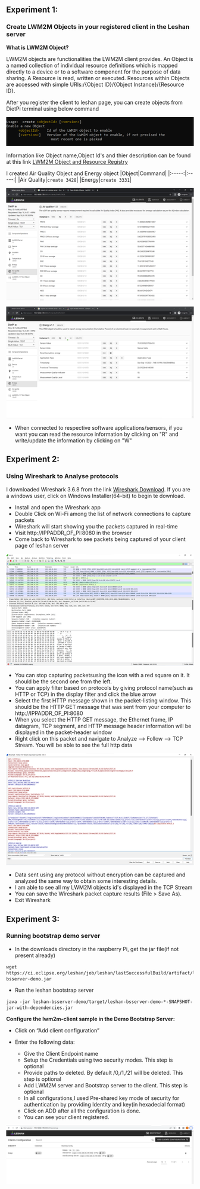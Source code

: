 ## Experiment 1:
### Create LWM2M Objects in your registered client in the Leshan server

**What is LWM2M Object?**

LWM2M objects are functionalities the LWM2M client provides. An Object is a named collection of individual resource definitions which is mapped directly to a device or to a software component for the purpose of data sharing. A Resource is read, written or executed. Resources within Objects are accessed with simple URIs:/{Object ID}/{Object Instance}/{Resource ID}.

After you register the client to leshan page, you can create objects from DietPi terminal using below command

![createobject](Img_Directory/createobject.png)

Information like Object name,Object Id's and thier description can be found at this link [LWM2M Object and Resource Registry](https://technical.openmobilealliance.org/OMNA/LwM2M/LwM2MRegistry.html)

I created Air Quality Object and Energy object
|Object|Command|
|:-----:|:-----:|
|Air Quality|`create 3428`|
|Energy|`create 3331`|

![Air quality object](Img_Directory/Airquality_object.png)

![energy object](Img_Directory/enerygy_object.png)

- When connected to respective software applications/sensors, if you want you can read the resource information by clicking on "R" and write/update the information by clicking on "W"

## Experiment 2:
### Using Wireshark to Analyse protocols

I downloaded Wireshark 3.6.8 from the link [Wireshark Download](https://www.wireshark.org/download.html). If you are a windows user, click on Windows Installer(64-bit) to begin te download.

- Install and open the Wireshark app
- Double Click on Wi-Fi among the list of network connections to capture packets
- Wireshark will start showing you the packets captured in real-time
- Visit http://IPPADDR_OF_PI:8080 in the browser
- Come back to Wireshark to see packets being captured of your client page of leshan server

![wireshark](Img_Directory/wireshark.png)

- You can stop capturing packetsusing the icon with a red square on it.  It should be the second one from the left.  
- You can apply filter based on protocols by giving protocol name(such as HTTP or TCP) in the display filter and click the blue arrow
- Select the first HTTP message shown in the packet-listing window.  This should be the HTTP GET message that was sent from your computer to http://IPPADDR_OF_PI:8080
- When you select the HTTP GET message, the Ethernet frame, IP datagram, TCP segment, and HTTP message header information will be displayed in the packet-header window
- Right click on this packet and navigate to Analyze --> Follow --> TCP Stream. You will be able to see the full http data

![TCP stream](Img_Directory/TCP_stream.png)

- Data sent using any protocol without encryption can be captured and analyzed the same way to obtain some interesting details.
- I am able to see all my LWM2M objects id's displayed in the TCP Stream
- You can save the Wireshark packet capture results (File > Save As).  
- Exit Wireshark

## Experiment 3:
### Running bootstrap demo server

- In the downloads directory in the raspberry Pi, get the jar file(if not present already)
```
wget https://ci.eclipse.org/leshan/job/leshan/lastSuccessfulBuild/artifact/leshan-bsserver-demo.jar
```
- Run the leshan bootstrap server 
``` 
java -jar leshan-bsserver-demo/target/leshan-bsserver-demo-*-SNAPSHOT-jar-with-dependencies.jar
```

**Configure the lwm2m-client sample in the Demo Bootstrap Server:**

- Click on “Add client configuration”

- Enter the following data:
  - Give the Client Endpoint name 
  - Setup the Credentials using two security modes. This step is optional
  - Provide paths to deleted. By default /0,/1,/21 will be deleted. This step is optional
  - Add LWM2M server and Bootstrap server to the client. This step is optional
  - In all configurations,I used Pre-shared key mode of security for authentication by providing Identity and key(in hexadecial format) 
  - Click on ADD after all the configuration is done.
  - You can see your client registered.

![bootstrap_server](Img_Directory/boostrap_server.png)
